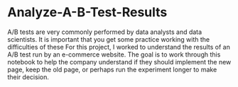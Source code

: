 # Analyze-A-B-Test-Results

A/B tests are very commonly performed by data analysts and data scientists. It is important that you get some practice working with the difficulties of these
For this project, I worked to understand the results of an A/B test run by an e-commerce website. The goal is to work through this notebook to help the company understand if they should implement the new page, keep the old page, or perhaps run the experiment longer to make their decision.
